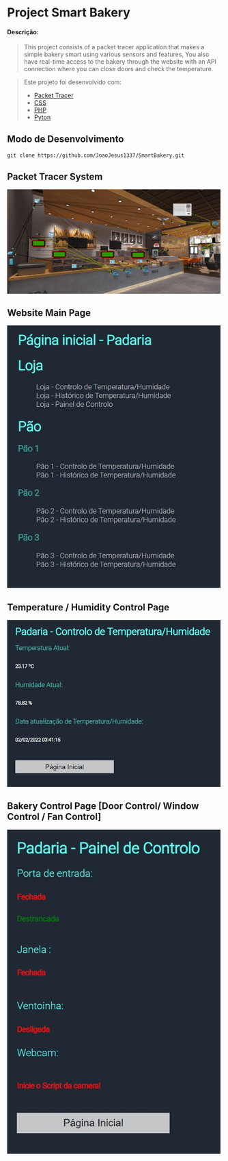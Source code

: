 # Project Smart Bakery

#### Descrição:

> This project consists of a packet tracer application that makes a simple bakery smart using various sensors and features,
> You also have real-time access to the bakery through the website with an API connection where you can close doors and check the temperature.

> Este projeto foi desenvolvido com:
>
> - [Packet Tracer](https://www.netacad.com/courses/packet-tracer)
> - [CSS](https://www.w3schools.com/css/)
> - [PHP](https://www.php.net/)
> - [Pyton](https://www.python.org/)

## Modo de Desenvolvimento

    git clone https://github.com/JoaoJesus1337/SmartBakery.git

## Packet Tracer System

<img src="ReadMeImgs/packetTracer.jpg" alt="drawing" width="500"/>

## Website Main Page

<img src="ReadMeImgs/1.jpg" alt="drawing" width="500"/>

## Temperature / Humidity Control Page

<img src="ReadMeImgs/2.jpg" alt="drawing" width="500"/>

## Bakery Control Page [Door Control/ Window Control / Fan Control]

<img src="ReadMeImgs/3.jpg" alt="drawing" width="500"/>
